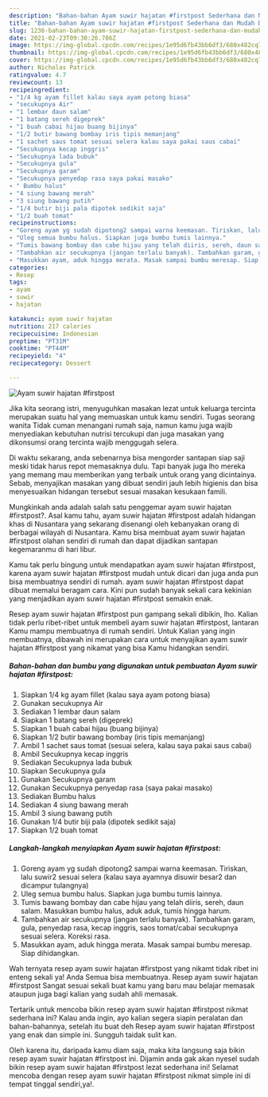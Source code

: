```yaml
---
description: "Bahan-bahan Ayam suwir hajatan #firstpost Sederhana dan Mudah Dibuat"
title: "Bahan-bahan Ayam suwir hajatan #firstpost Sederhana dan Mudah Dibuat"
slug: 1236-bahan-bahan-ayam-suwir-hajatan-firstpost-sederhana-dan-mudah-dibuat
date: 2021-02-23T09:30:26.786Z
image: https://img-global.cpcdn.com/recipes/1e95d6fb43bb6df3/680x482cq70/ayam-suwir-hajatan-firstpost-foto-resep-utama.jpg
thumbnail: https://img-global.cpcdn.com/recipes/1e95d6fb43bb6df3/680x482cq70/ayam-suwir-hajatan-firstpost-foto-resep-utama.jpg
cover: https://img-global.cpcdn.com/recipes/1e95d6fb43bb6df3/680x482cq70/ayam-suwir-hajatan-firstpost-foto-resep-utama.jpg
author: Nicholas Patrick
ratingvalue: 4.7
reviewcount: 13
recipeingredient:
- "1/4 kg ayam fillet kalau saya ayam potong biasa"
- "secukupnya Air"
- "1 lembar daun salam"
- "1 batang sereh digeprek"
- "1 buah cabai hijau buang bijinya"
- "1/2 butir bawang bombay iris tipis memanjang"
- "1 sachet saus tomat sesuai selera kalau saya pakai saus cabai"
- "Secukupnya kecap inggris"
- "Secukupnya lada bubuk"
- "Secukupnya gula"
- "Secukupnya garam"
- "Secukupnya penyedap rasa saya pakai masako"
- " Bumbu halus"
- "4 siung bawang merah"
- "3 siung bawang putih"
- "1/4 butir biji pala dipotek sedikit saja"
- "1/2 buah tomat"
recipeinstructions:
- "Goreng ayam yg sudah dipotong2 sampai warna keemasan. Tiriskan, lalu suwir2 sesuai selera (kalau saya ayamnya disuwir besar2 dan dicampur tulangnya)"
- "Uleg semua bumbu halus. Siapkan juga bumbu tumis lainnya."
- "Tumis bawang bombay dan cabe hijau yang telah diiris, sereh, daun salam. Masukkan bumbu halus, aduk aduk, tumis hingga harum."
- "Tambahkan air secukupnya (jangan terlalu banyak). Tambahkan garam, gula, penyedap rasa, kecap inggris, saos tomat/cabai secukupnya sesuai selera. Koreksi rasa."
- "Masukkan ayam, aduk hingga merata. Masak sampai bumbu meresap. Siap dihidangkan."
categories:
- Resep
tags:
- ayam
- suwir
- hajatan

katakunci: ayam suwir hajatan 
nutrition: 217 calories
recipecuisine: Indonesian
preptime: "PT31M"
cooktime: "PT44M"
recipeyield: "4"
recipecategory: Dessert

---
```



![Ayam suwir hajatan #firstpost](https://img-global.cpcdn.com/recipes/1e95d6fb43bb6df3/680x482cq70/ayam-suwir-hajatan-firstpost-foto-resep-utama.jpg)

Jika kita seorang istri, menyuguhkan masakan lezat untuk keluarga tercinta merupakan suatu hal yang memuaskan untuk kamu sendiri. Tugas seorang  wanita Tidak cuman menangani rumah saja, namun kamu juga wajib menyediakan kebutuhan nutrisi tercukupi dan juga masakan yang dikonsumsi orang tercinta wajib menggugah selera.

Di waktu  sekarang, anda sebenarnya bisa mengorder santapan siap saji meski tidak harus repot memasaknya dulu. Tapi banyak juga lho mereka yang memang mau memberikan yang terbaik untuk orang yang dicintainya. Sebab, menyajikan masakan yang dibuat sendiri jauh lebih higienis dan bisa menyesuaikan hidangan tersebut sesuai masakan kesukaan famili. 



Mungkinkah anda adalah salah satu penggemar ayam suwir hajatan #firstpost?. Asal kamu tahu, ayam suwir hajatan #firstpost adalah hidangan khas di Nusantara yang sekarang disenangi oleh kebanyakan orang di berbagai wilayah di Nusantara. Kamu bisa membuat ayam suwir hajatan #firstpost olahan sendiri di rumah dan dapat dijadikan santapan kegemaranmu di hari libur.

Kamu tak perlu bingung untuk mendapatkan ayam suwir hajatan #firstpost, karena ayam suwir hajatan #firstpost mudah untuk dicari dan juga anda pun bisa membuatnya sendiri di rumah. ayam suwir hajatan #firstpost dapat dibuat memalui beragam cara. Kini pun sudah banyak sekali cara kekinian yang menjadikan ayam suwir hajatan #firstpost semakin enak.

Resep ayam suwir hajatan #firstpost pun gampang sekali dibikin, lho. Kalian tidak perlu ribet-ribet untuk membeli ayam suwir hajatan #firstpost, lantaran Kamu mampu membuatnya di rumah sendiri. Untuk Kalian yang ingin membuatnya, dibawah ini merupakan cara untuk menyajikan ayam suwir hajatan #firstpost yang nikamat yang bisa Kamu hidangkan sendiri.

<!--inarticleads1-->

##### Bahan-bahan dan bumbu yang digunakan untuk pembuatan Ayam suwir hajatan #firstpost:

1. Siapkan 1/4 kg ayam fillet (kalau saya ayam potong biasa)
1. Gunakan secukupnya Air
1. Sediakan 1 lembar daun salam
1. Siapkan 1 batang sereh (digeprek)
1. Siapkan 1 buah cabai hijau (buang bijinya)
1. Siapkan 1/2 butir bawang bombay (iris tipis memanjang)
1. Ambil 1 sachet saus tomat (sesuai selera, kalau saya pakai saus cabai)
1. Ambil Secukupnya kecap inggris
1. Sediakan Secukupnya lada bubuk
1. Siapkan Secukupnya gula
1. Gunakan Secukupnya garam
1. Gunakan Secukupnya penyedap rasa (saya pakai masako)
1. Sediakan  Bumbu halus
1. Sediakan 4 siung bawang merah
1. Ambil 3 siung bawang putih
1. Gunakan 1/4 butir biji pala (dipotek sedikit saja)
1. Siapkan 1/2 buah tomat




<!--inarticleads2-->

##### Langkah-langkah menyiapkan Ayam suwir hajatan #firstpost:

1. Goreng ayam yg sudah dipotong2 sampai warna keemasan. Tiriskan, lalu suwir2 sesuai selera (kalau saya ayamnya disuwir besar2 dan dicampur tulangnya)
1. Uleg semua bumbu halus. Siapkan juga bumbu tumis lainnya.
1. Tumis bawang bombay dan cabe hijau yang telah diiris, sereh, daun salam. Masukkan bumbu halus, aduk aduk, tumis hingga harum.
1. Tambahkan air secukupnya (jangan terlalu banyak). Tambahkan garam, gula, penyedap rasa, kecap inggris, saos tomat/cabai secukupnya sesuai selera. Koreksi rasa.
1. Masukkan ayam, aduk hingga merata. Masak sampai bumbu meresap. Siap dihidangkan.




Wah ternyata resep ayam suwir hajatan #firstpost yang nikamt tidak ribet ini enteng sekali ya! Anda Semua bisa membuatnya. Resep ayam suwir hajatan #firstpost Sangat sesuai sekali buat kamu yang baru mau belajar memasak ataupun juga bagi kalian yang sudah ahli memasak.

Tertarik untuk mencoba bikin resep ayam suwir hajatan #firstpost nikmat sederhana ini? Kalau anda ingin, ayo kalian segera siapin peralatan dan bahan-bahannya, setelah itu buat deh Resep ayam suwir hajatan #firstpost yang enak dan simple ini. Sungguh taidak sulit kan. 

Oleh karena itu, daripada kamu diam saja, maka kita langsung saja bikin resep ayam suwir hajatan #firstpost ini. Dijamin anda gak akan nyesel sudah bikin resep ayam suwir hajatan #firstpost lezat sederhana ini! Selamat mencoba dengan resep ayam suwir hajatan #firstpost nikmat simple ini di tempat tinggal sendiri,ya!.

